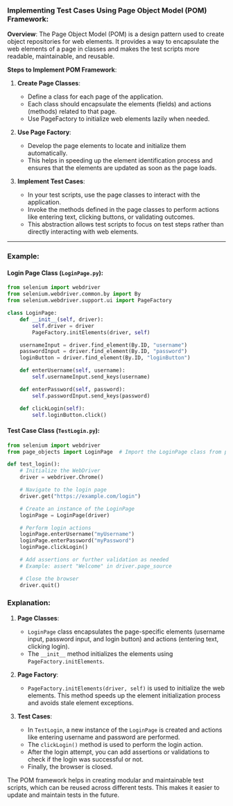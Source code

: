 ﻿### **Implementing Test Cases Using Page Object Model (POM) Framework:**

**Overview**:
The Page Object Model (POM) is a design pattern used to create object repositories for web elements. It provides a way to encapsulate the web elements of a page in classes and makes the test scripts more readable, maintainable, and reusable.

**Steps to Implement POM Framework**:

1. **Create Page Classes**:
   - Define a class for each page of the application.
   - Each class should encapsulate the elements (fields) and actions (methods) related to that page.
   - Use PageFactory to initialize web elements lazily when needed.

2. **Use Page Factory**:
   - Develop the page elements to locate and initialize them automatically.
   - This helps in speeding up the element identification process and ensures that the elements are updated as soon as the page loads.

3. **Implement Test Cases**:
   - In your test scripts, use the page classes to interact with the application.
   - Invoke the methods defined in the page classes to perform actions like entering text, clicking buttons, or validating outcomes.
   - This abstraction allows test scripts to focus on test steps rather than directly interacting with web elements.

---

### **Example**:

#### **Login Page Class (`LoginPage.py`)**:
```python
from selenium import webdriver
from selenium.webdriver.common.by import By
from selenium.webdriver.support.ui import PageFactory

class LoginPage:
    def __init__(self, driver):
        self.driver = driver
        PageFactory.initElements(driver, self)

    usernameInput = driver.find_element(By.ID, "username")
    passwordInput = driver.find_element(By.ID, "password")
    loginButton = driver.find_element(By.ID, "loginButton")

    def enterUsername(self, username):
        self.usernameInput.send_keys(username)

    def enterPassword(self, password):
        self.passwordInput.send_keys(password)

    def clickLogin(self):
        self.loginButton.click()
```

#### **Test Case Class (`TestLogin.py`)**:
```python
from selenium import webdriver
from page_objects import LoginPage  # Import the LoginPage class from page_objects

def test_login():
    # Initialize the WebDriver
    driver = webdriver.Chrome()

    # Navigate to the login page
    driver.get("https://example.com/login")

    # Create an instance of the LoginPage
    loginPage = LoginPage(driver)

    # Perform login actions
    loginPage.enterUsername("myUsername")
    loginPage.enterPassword("myPassword")
    loginPage.clickLogin()

    # Add assertions or further validation as needed
    # Example: assert "Welcome" in driver.page_source

    # Close the browser
    driver.quit()
```

### **Explanation**:

1. **Page Classes**:
   - `LoginPage` class encapsulates the page-specific elements (username input, password input, and login button) and actions (entering text, clicking login).
   - The `__init__` method initializes the elements using `PageFactory.initElements`.

2. **Page Factory**:
   - `PageFactory.initElements(driver, self)` is used to initialize the web elements. This method speeds up the element initialization process and avoids stale element exceptions.

3. **Test Cases**:
   - In `TestLogin`, a new instance of the `LoginPage` is created and actions like entering username and password are performed.
   - The `clickLogin()` method is used to perform the login action.
   - After the login attempt, you can add assertions or validations to check if the login was successful or not.
   - Finally, the browser is closed.

The POM framework helps in creating modular and maintainable test scripts, which can be reused across different tests. This makes it easier to update and maintain tests in the future.